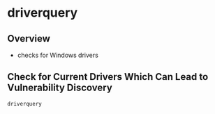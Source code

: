 # driverquery

## Overview

* checks for Windows drivers

## Check for Current Drivers Which Can Lead to Vulnerability Discovery

```text
driverquery
```

